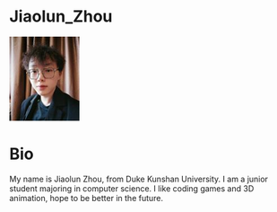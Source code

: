 # Jiaolun_Zhou
<img src="Photo.jpg" alt="Abstract Word Cloud">


# Bio
My name is Jiaolun Zhou, from Duke Kunshan University. I am a junior student majoring in computer science. I like coding games and 3D animation, hope to be better in the future.
